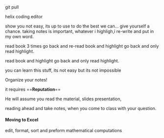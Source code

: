 



git pull 

helix coding editor 

show you 
not easy, its up to use to do the best we can... 
give yourself a chance.
taking notes is important, whatever i highligh,i re-write and put in my own word.

read book 3 times
go back and re-read book and highlight
go back and only read highlight. 

read book and highlight
go back and only read highlight. 

you can learn this stuff, its not easy but its not impossible


Organize your notes! 

it requires ==**Reputation**==

He will assume you read the material, slides presentation, 

reading ahead and take notes, when you come to class with your question.



#### Moving to Excel 

edit, format, sort and preform mathematical computations

